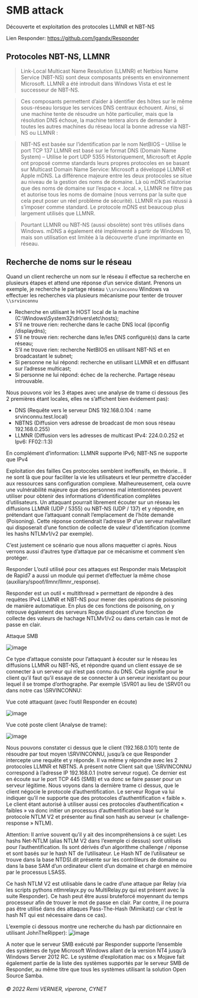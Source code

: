 # SMB attack
Découverte et exploitation des protocoles LLMNR et NBT-NS

Lien Responder: https://github.com/lgandx/Responder

## Protocoles NBT-NS, LLMNR
>Link-Local Multicast Name Resolution (LLMNR) et Netbios Name Service (NBT-NS) sont deux composants présents en environnement Microsoft. LLMNR a été introduit dans Windows Vista et est le successeur de NBT-NS.

>Ces composants permettent d’aider à identifier des hôtes sur le même sous-réseau lorsque les services DNS centraux échouent. Ainsi, si une machine tente de résoudre un hôte particulier, mais que la résolution DNS échoue, la machine tentera alors de demander à toutes les autres machines du réseau local la bonne adresse via NBT-NS ou LLMNR :

>NBT-NS est basée sur l’identification par le nom NetBIOS – Utilise le port TCP 137
LLMNR est basé sur le format DNS (Domain Name System) – Utilise le port UDP 5355
Historiquement, Microsoft et Apple ont proposé comme standards leurs propres protocoles en se basant sur Multicast Domain Name Service: Microsoft a développé LLMNR et Apple mDNS. La différence majeure entre les deux protocoles se situe au niveau de la gestion des noms de domaine. Là où mDNS n’autorise que des noms de domaine sur l’espace « .local. », LLMNR ne filtre pas et autorise tous les noms de domaine (nous verrons par la suite que cela peut poser un réel problème de sécurité). LLMNR n’a pas réussi à s’imposer comme standard. Le protocole mDNS est beaucoup plus largement utilisés que LLMNR.

>Pourtant LLMNR ou NBT-NS (aussi obsolète) sont très utilisés dans Windows. mDNS a également été implémenté à partir de Windows 10, mais son utilisation est limitée à la découverte d’une imprimante en réseau.

## Recherche de noms sur le réseau
Quand un client recherche un nom sur le réseau il effectue sa recherche en plusieurs étapes et attend une réponse d’un service distant. Prenons un exemple, je recherche le partage réseau `\\srvinconnu`
Windows va effectuer les recherches via plusieurs mécanisme pour tenter de trouver `\\srvinconnu`

* Recherche en utilisant le HOST  local de la machine (C:\Windows\System32\drivers\etc\hosts);
* S’il ne trouve rien: recherche dans le cache DNS local (ipconfig /displaydns);
* S’il ne trouve rien: recherche dans le/les DNS configuré(s) dans la carte réseau;
* S’il ne trouve rien: recherche NetBIOS  en utilisant NBT-NS et en broadcastant le subnet;
* Si personne ne lui répond: recherche en utilisant LLMNR et en diffusant sur l’adresse multicast;
* Si personne ne lui répond: échec de la recherche. Partage réseau introuvable.

Nous pouvons voir les 3 étapes avec une analyse de trame ci dessous (les 2 premières étant locales, elles ne s’affichent bien évidement pas):
*  DNS (Requête vers le serveur DNS 192.168.0.104 : name srvinconnu.test.local)
*  NBTNS (Diffusion vers adresse de broadcast de mon sous réseau 192.168.0.255)
*  LLMNR (Diffusion vers les adresses de multicast IPv4: 224.0.0.252 et Ipv6:  FF02::1:3)

En complément d’information: LLMNR supporte IPv6; NBT-NS ne supporte que IPv4

Exploitation des failles
Ces protocoles semblent inoffensifs, en théorie… Il ne sont là que pour faciliter la vie les utilisateurs et leur permettre d’accéder aux ressources sans configuration complexe. Malheureusement, cela ouvre une vulnérabilité majeure que des personnes mal intentionnées peuvent utiliser pour obtenir des informations d’identification complètes d’utilisateurs.
Un attaquant pourrait librement écouter sur un réseau les diffusions LLMNR (UDP / 5355) ou NBT-NS (UDP / 137) et y répondre, en prétendant que l’attaquant connaît l’emplacement de l’hôte demandé (Poisoning). Cette réponse contiendrait l’adresse IP d’un serveur malveillant qui disposerait d’une fonction de collecte de valeur d’identification (comme les hashs NTLMv1/v2  par exemple).

C’est justement ce scénario que nous allons maquetter ci après. Nous verrons aussi d’autres type d’attaque par ce mécanisme et comment s’en protéger.

Responder
L’outil utilisé pour ces attaques est Responder mais Metasploit de Rapid7 a aussi un module qui permet d’effectuer la même chose (auxiliary/spoof/llmnr/llmnr_response).

Responder est un outil « multithread » permettant de répondre à des requêtes IPv4 LLMNR et NBT-NS pour mener des opérations de poisoning de manière automatique. En plus de ces fonctions de poisoning, on y retrouve également des serveurs Rogue disposant d’une fonction de collecte des valeurs de hachage NTLMv1/v2 ou dans certain cas le mot de passe en clair.

Attaque SMB


 ![image](https://user-images.githubusercontent.com/83721477/150602762-3c8ff229-1a34-443f-bf06-3a0abc5252b0.png)


Ce type d’attaque consiste pour l’attaquant à écouter sur le réseau les diffusions LLMNR ou NBT-NS, et répondre quand un client essaye de se connecter à un serveur qui n’est pas connu du DNS. Cela signifie pour le client qu’il faut qu’il essaye de se connecter à un serveur inexistant ou pour lequel il se trompe d’orthographe. Par exemple \\SVR01 au lieu de \\SRV01 ou dans notre cas \\SRVINCONNU:

Vue coté attaquant (avec l’outil Responder en écoute)


 ![image](https://user-images.githubusercontent.com/83721477/150602769-36be0b4a-f397-451a-9fdb-10fb1a441fa3.png)


Vue coté poste client (Analyse de trame):

![image](https://user-images.githubusercontent.com/83721477/150602776-1105dd04-8c83-4e0d-b983-b5b4eb0d107e.png)


Nous pouvons constater ci dessus que le client (192.168.0.101) tente de résoudre par tout moyen \\SRVINCONNU, jusqu’à ce que Responder intercepte une requête et y réponde. Il va même y répondre avec les 2 protocoles LLMNR et NBTNS.  A présent notre Client sait que \\SRVINCONNU correspond à l’adresse IP 192.168.0.1 (notre serveur rogue). Ce dernier est en écoute sur le port TCP 445 (SMB) et va donc se faire passer pour un serveur légitime. Nous voyons dans la dernière trame ci dessus, que le client négocie le protocole d’authentification. Le serveur Rogue va lui indiquer qu’il ne supporte que des protocoles d’authentification « faible ». Le client étant autorisé à utiliser aussi ces protocoles d’authentification « faibles » va donc initier un processus d’authentification basé sur le protocole NTLM V2 et présenter au final son hash au serveur (« challenge-response » NTLM).

Attention: Il arrive souvent qu’il y ait des incompréhensions à ce sujet: 
Les hashs Net-NTLM (alias NTLM V2 dans l’exemple ci dessus) sont utilisés pour l’authentification. Ils sont dérivés d’un algorithme challenge / réponse et sont basés sur le hash NT de l’utilisateur. Le Hash NT de l’utilisateur se trouve dans la base NTDSI.dit présente sur les contrôleurs de domaine ou dans la base SAM d’un ordinateur client d’un domaine et chargé en mémoire par le processus LSASS.

Ce hash NTLM V2 est utilisable dans le cadre d’une attaque par Relay (via les scripts pythons ntlmrelayx.py ou MultiRelay.py qui est présent avec la suite Responder). Ce hash peut être aussi bruteforcé moyennant du temps processeur afin de trouver le mot de passe en clair.
Par contre, il ne pourra pas être utilisé dans des attaques Pass-The-Hash (Mimikatz) car c’est le hash NT qui est nécessaire dans ce cas).

L’exemple ci dessous montre une recherche du hash par dictionnaire en utilisant JohnTheRipper):
![image](https://user-images.githubusercontent.com/83721477/150602796-8bccf440-0419-4787-8eeb-8dae3c68a939.png)

A noter que le serveur SMB exécuté par Responder supporte l’ensemble des systèmes de type Microsoft Windows allant de la version NT4 jusqu’à Windows Server 2012 RC. Le système d’exploitation mac os x Mojave fait également partie de la liste des systèmes supportés par le serveur SMB de Responder, au même titre que tous les systèmes utilisant la solution Open Source Samba.

###### © 2022 Remi VERNIER, viperone, CYNET
